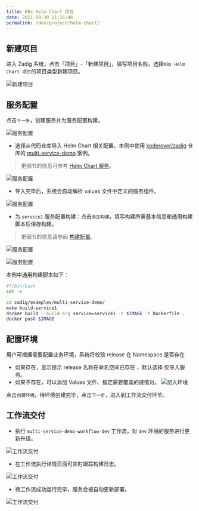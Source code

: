 ```yaml
---
title: K8s Helm Chart 项目
date: 2021-09-30 21:16:46
permalink: /dev/project/helm-chart/
---
```


## 新建项目

进入 Zadig 系统，点击「项目」-「新建项目」，填写项目名称，选择`K8s Helm Chart 项目`的项目类型新建项目。

![新建项目](../_images/helm_chart_sample_onboarding_1.png)

## 服务配置

点击`下一步`，创建服务并为服务配置构建。

![服务配置](../_images/helm_chart_sample_onboarding_2_0.png)

- 选择从代码仓库导入 Helm Chart 相关配置，本例中使用 [koderover/zadig](https://github.com/koderover/zadig) 仓库的 [multi-service-demo](https://github.com/koderover/zadig/tree/main/examples/multi-service-demo/full-charts/service1) 案例。
> 更细节的信息可参考 [Helm Chart 服务](/dev/project/service/helm/chart/)。

![服务配置](../_images/helm_chart_sample_onboarding_2.png)

- 导入完毕后，系统会自动解析 values 文件中定义的服务组件。

![服务配置](../_images/helm_chart_sample_onboarding_2_1.png)

- 为 `service1` 服务配置构建：点击`添加构建`，填写构建所需基本信息和通用构建脚本后保存构建。
>  更细节的信息请参阅 [构建配置](/dev/project/build/)。

![服务配置](../_images/helm_chart_sample_onboarding_backend_build_config.png)

![服务配置](../_images/helm_chart_sample_onboarding_backend_build_config_1.png)

本例中通用构建脚本如下：

```bash
#!/bin/bash
set -e

cd zadig/examples/multi-service-demo/
make build-service1
docker build --build-arg service=service1 -t $IMAGE -f Dockerfile .
docker push $IMAGE
```

## 配置环境

用户可根据需要配置业务环境，系统将校验 release 在 Namespace 是否存在 <Badge text="企业版" />
- 如果存在，显示提示 release 名称在命名空间已存在 ，默认选择 仅导入服务。
- 如果不存在，可以添加 Values 文件、指定需要覆盖的键值对。
![加入环境](../_images/helm_chart_sample_onboarding_3.png)

点击`创建环境`，待环境创建完毕，点击`下一步`，进入到工作流交付环节。

## 工作流交付

- 执行 `multi-service-demo-workflow-dev` 工作流，对 `dev` 环境的服务进行更新升级。

![工作流交付](../_images/helm_chart_sample_onboarding_4.png)

- 在工作流执行详情页面可实时跟踪构建日志。

![工作流交付](../_images/helm_chart_sample_show_pipeline_running.png)

- 待工作流成功运行完毕，服务会被自动更新部署。

![工作流交付](../_images/helm_chart_sample_show_env.png)
